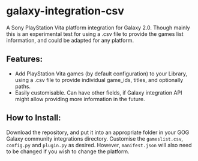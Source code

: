# galaxy-integration-csv
A Sony PlayStation Vita platform integration for Galaxy 2.0. Though mainly this is an experimental test for using a .csv file to provide the games list information, and could be adapted for any platform.

## Features:
- Add PlayStation Vita games (by default configuration) to your Library, using a .csv file to provide individual game_ids, titles, and optionally paths.
- Easily customisable. Can have other fields, if Galaxy integration API might allow providing more information in the future.

## How to Install:

Download the repository, and put it into an appropriate folder in your GOG Galaxy community integrations directory. Customise the `gameslist.csv`, `config.py` and `plugin.py` as desired. However, `manifest.json` will also need to be changed if you wish to change the platform.
